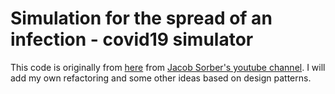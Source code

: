 # Simulation for the spread of an infection - covid19 simulator

This code is originally from [here](https://www.youtube.com/watch?v=zyQXhPUM4hc&ab_channel=JacobSorber) from [Jacob Sorber's youtube channel](https://www.youtube.com/@JacobSorber).
I will add my own refactoring and some other ideas based on design patterns.
